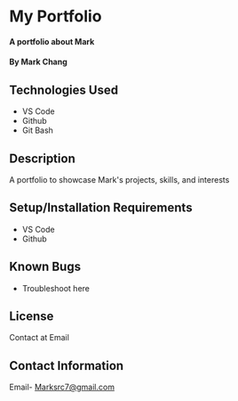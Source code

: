 # My Portfolio

#### A portfolio about Mark

#### By Mark Chang

## Technologies Used

* VS Code
* Github
* Git Bash

## Description

A portfolio to showcase Mark's projects, skills, and interests

## Setup/Installation Requirements

* VS Code
* Github

## Known Bugs

* Troubleshoot here

## License

Contact at Email

## Contact Information

Email- Marksrc7@gmail.com